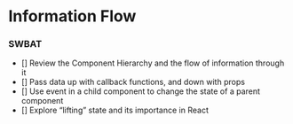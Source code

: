 # Information Flow
### SWBAT
- [] Review the Component Hierarchy and the flow of information through it
- [] Pass data up with callback functions, and down with props
- [] Use event in a child component to change the state of a parent component
- [] Explore “lifting” state and its importance in React

